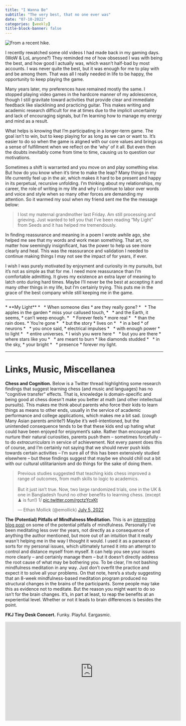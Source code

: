 ```yaml
---
title: "I Wanna Be"
subtitle: "The very best, that no one ever was"
date: "07-10-2022"
categories: [weekly]
title-block-banner: false
---
```



![From a recent hike.](https://substackcdn.com/image/fetch/w_1456,c_limit,f_webp,q_auto:good,fl_progressive:steep/https%3A%2F%2Fbucketeer-e05bbc84-baa3-437e-9518-adb32be77984.s3.amazonaws.com%2Fpublic%2Fimages%2Fb795e1e1-8f8b-4c93-84dd-e16dfd6f6c11_720x960.png)

I recently rewatched some old videos I had made back in my gaming days. (WoW & LoL anyone?) They reminded me of how obsessed I was with being the best, and how good I actually was, which wasn’t half-bad by most accounts. I was never quite the best, but it was enough for me to play with and be among them. That was all I really needed in life to be happy, the opportunity to keep playing the game.

Many years later, my preferences have remained mostly the same. I stopped playing video games in the hardcore manner of my adolescence, though I still gravitate toward activities that provide clear and immediate feedback like slacklining and practicing guitar. This makes writing and academic research difficult for me at times due to the implicit uncertainty and lack of encouraging signals, but I’m learning how to manage my energy and mind as a result.

What helps is knowing that I’m participating in a longer-term game. The goal isn’t to win, but to keep playing for as long as we can or want to. It’s easier to do so when the game is aligned with our core values and brings us a sense of fulfillment when we reflect on the ‘why’ of it all. But even then the doubts inevitably come from time to time, causing us to question our motivations.

Sometimes a shift is warranted and you move on and play something else. But how do you know when it’s time to make the leap? Many things in my life currently feel up in the air, which makes it hard to be present and happy in its perpetual, recursive unfolding. I’m thinking about my relationships, my career, the role of writing in my life and why I continue to labor over words and voice and style when so many other forces are demanding my attention. So it warmed my soul when my friend sent me the the message below:

> I lost my maternal grandmother last Friday. Am still processing and grieving. Just wanted to tell you that I’ve been reading “My Light” from Seeds and it has helped me tremendously.

In finding reassurance and meaning in a poem I wrote awhile ago, she helped me see that my words and work mean something. That art, no matter how seemingly insignificant, has the power to help us see more clearly and heal. This was the reassurance and validation I needed to continue making things I may not see the impact of for years, if ever.

I wish I was purely motivated by enjoyment and curiosity in my pursuits, but it’s not as simple as that for me. I need more reassurance than I’m comfortable admitting. It gives my existence an extra layer of meaning to latch onto during hard times. Maybe I’ll never be the best at accepting it and many other things in my life, but I’m certainly trying. This puts me in the grace of the best company while still keeping me in the game.

---

<div class = "poem">
* **My Light**
* &nbsp;
* When someone dies
* are they really gone?
* &nbsp;
* The apples in the garden
* miss your callused touch,
* &nbsp;
* and the Earth, it seems,
* can’t weep enough.
* &nbsp;
* Forever feels
* more real
* &nbsp;
* than the rain does.
* You’re gone
* &nbsp;
* but the story
* lives on
* &nbsp;
* in a bed
* of neurons
* &nbsp;
* you once said,
* electrical impulses
* &nbsp;
* with enough power
* to light
* &nbsp;
* entire universes.
* I wish you were here
* &nbsp;
* but you are there
* where stars like you
* &nbsp;
* are meant to burn
* like diamonds studded
* &nbsp;
* in the sky,
* your bright
* &nbsp;
* presence
* forever my light.
</div>

---

# Links, Music, Miscellanea

**Chess and Cognition.** Below is a Twitter thread highlighting some research findings that suggest learning chess (and music and languages) has no "cognitive transfer" effects. That is, knowledge is domain-specific and being good at chess doesn't make you better at math (and other intellectual pursuits). This makes me think about parents who force their kids to learn things as means to other ends, usually in the service of academic performance and college applications, which makes me a bit sad. (*cough* Many Asian parents amirite?) Maybe it’s well-intentioned, but the unintended consequence tends to be that these kids end up hating what could have been enjoyed for enjoyment’s sake. Rather than encourage and nurture their natural curiosities, parents push them – sometimes forcefully – to do *extracurriculars* in service of achievement. Not every parent does this of course, and I’m certainly not saying that we should never push kids towards certain activities – I’m sure all of this has been extensively studied elsewhere – but these findings suggest that maybe we should chill out a bit with our cultural utilitarianism and do things for the sake of doing them.

<blockquote class="twitter-tweet"><p lang="en" dir="ltr">Previous studies suggested that teaching kids chess improved a range of outcomes, from math skills to logic to academics.<br><br>But it just isn’t true. Now, two large randomized trials, one in the UK &amp; one in Bangladesh found no other benefits to learning chess. (except ♟ is fun!) 1/ <a href="https://t.co/rgctzYcxKt">pic.twitter.com/rgctzYcxKt</a></p>&mdash; Ethan Mollick (@emollick) <a href="https://twitter.com/emollick/status/1544369599310970883?ref_src=twsrc%5Etfw">July 5, 2022</a></blockquote> <script async src="https://platform.twitter.com/widgets.js" charset="utf-8"></script>

**The (Potential) Pitfalls of Mindfulness Meditation.** This is an [interesting blog post](https://hollyelmore.substack.com/p/i-believed-the-hype-and-did-mindfulness-meditation-for-dumb-reasons-now-im-trying-to-reverse-the-damage?r=xce5&s=r&utm_campaign=post&utm_medium=web) on some of the potential pitfalls of mindfulness. Personally I've been meditating less over the years, not directly as a consequence of anything the author mentioned, but more out of an intuition that it really wasn't helping me in the way I thought it would. I used it as a panacea of sorts for my personal issues, which ultimately turned it into an attempt to control and distance myself from myself. It can help you see your issues more clearly – and certainly manage them – but it doesn’t directly address the root cause of what may be bothering you. To be clear, I’m not bashing mindfulness meditation in any way. Just don’t overfit the practice and expect it to solve all your problems. On that note, here’s a study suggesting that an 8-week mindfulness-based meditation program produced no structural changes in the brains of the participants. Some people may take this as evidence not to meditate. But the reason you might want to do so isn’t for the brain changes. It’s, in part at least, to reap the benefits at an experiential level. Whether or not it leads to brain differences is besides the point.

**FKJ Tiny Desk Concert.** Funky. Playful. Eargasmic.

<iframe width="560" height="315" src="https://www.youtube.com/embed/PwV1-wZzT1Y" title="YouTube video player" frameborder="0" allow="accelerometer; autoplay; clipboard-write; encrypted-media; gyroscope; picture-in-picture" allowfullscreen></iframe>